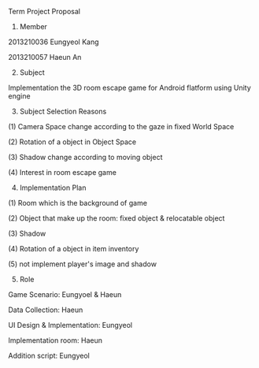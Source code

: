 Term Project Proposal


1. Member

2013210036 Eungyeol Kang

2013210057 Haeun An


2. Subject

Implementation the 3D room escape game for Android flatform using Unity engine


3. Subject Selection Reasons

(1) Camera Space change according to the gaze in fixed World Space

(2) Rotation of a object in Object Space

(3) Shadow change according to moving object

(4) Interest in room escape game


4. Implementation Plan

(1) Room which is the background of game

(2) Object that make up the room: fixed object & relocatable object

(3) Shadow

(4) Rotation of a object in item inventory

(5) not implement player's image and shadow


5. Role

Game Scenario: Eungyoel & Haeun

Data Collection: Haeun

UI Design & Implementation: Eungyeol

Implementation room: Haeun

Addition script: Eungyeol

